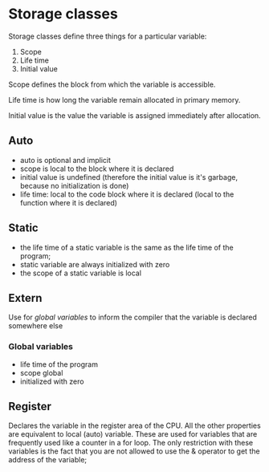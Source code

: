 # Storage classes

Storage classes define three things for a particular variable:

1. Scope
2. Life time
3. Initial value

Scope defines the block from which the variable is accessible.

Life time is how long the variable remain allocated in primary memory.

Initial value is the value the variable is assigned immediately after allocation.

## Auto

- auto is optional and implicit
- scope is local to the block where it is declared
- initial value is undefined (therefore the initial value is it's garbage, because no initialization is done)
- life time: local to the code block where it is declared (local to the function where it is declared)

## Static

- the life time of a static variable is the same as the life time of the program;
- static variable are always initialized with zero
- the scope of a static variable is local

## Extern

Use for _global variables_ to inform the compiler that the variable is declared somewhere else

### Global variables

- life time of the program
- scope global
- initialized with zero

## Register

Declares the variable in the register area of the CPU. All the other properties are equivalent to local (auto) variable.
These are used for variables that are frequently used like a counter in a for loop.
The only restriction with these variables is the fact that you are not allowed to use the & operator to get the address of the variable;
